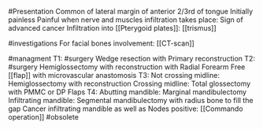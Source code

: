 #Presentation 
	Common of lateral margin of anterior 2/3rd of tongue
	Initially painless
	Painful when nerve and muscles infiltration takes place: Sign of advanced cancer
	Infiltration into [[Pterygoid plates]]: [[trismus]]

#investigations 
	For facial bones involvement: [[CT-scan]]

#managment 
	T1: #surgery Wedge resection with Primary reconstruction
	T2: #surgery Hemiglossectomy with reconstruction with Radial Forearm Free [[flap]] with microvascular anastomosis
	T3:
		Not crossing midline: Hemiglossectomy with reconstruction
		Crossing midline: Total glossectomy with PMMC or DP Flaps
	T4:
		Abutting mandible: Marginal mandibulectomy
		Infiltrating mandible: Segmental mandibulectomy with radius bone to fill the gap
	Cancer infiltrating mandible as well as Nodes positive: [[Commando operation]]
	#obsolete 


